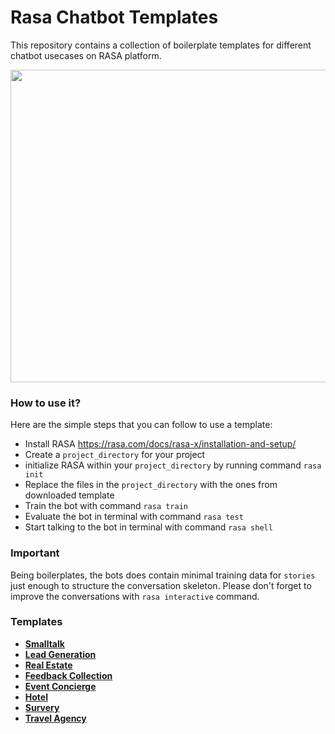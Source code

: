 # Rasa Chatbot Templates

This repository contains a collection of boilerplate templates for different chatbot usecases on RASA platform.

<p align="center"><img src="https://i.ibb.co/Vpd6x6V/Rasa-Chatbot-Templates.png" width="1000" height="500"></p>

### How to use it?
Here are the simple steps that you can follow to use a template:
* Install RASA https://rasa.com/docs/rasa-x/installation-and-setup/ 
* Create a `project_directory` for your project
* initialize RASA within your `project_directory` by running command `rasa init` 
* Replace the files in the `project_directory` with the ones from downloaded template
* Train the bot with command `rasa train`
* Evaluate the bot in terminal with command `rasa test`
* Start talking to the bot in terminal with command `rasa shell` 

### Important
Being boilerplates, the bots does contain minimal training data for `stories` just enough to structure the conversation skeleton. Please don't forget to improve the conversations with `rasa interactive` command.

### Templates
- **[Smalltalk](https://github.com/cedextech/Rasa-Chatbot-Templates/tree/master/01_smalltalk_bot)**
- **[Lead Generation](https://github.com/cedextech/Rasa-Chatbot-Templates/tree/master/02_lead_bot)**
- **[Real Estate](https://github.com/cedextech/Rasa-Chatbot-Templates/tree/master/03_real_estate_bot)**
- **[Feedback Collection](https://github.com/cedextech/Rasa-Chatbot-Templates/tree/master/04_feedback_bot)**
- **[Event Concierge](https://github.com/cedextech/Rasa-Chatbot-Templates/tree/master/05_event_bot)**
- **[Hotel](https://github.com/cedextech/Rasa-Chatbot-Templates/tree/master/06_hotel_bot)**
- **[Survery](https://github.com/cedextech/Rasa-Chatbot-Templates/tree/master/07_survey_bot)**
- **[Travel Agency](https://github.com/cedextech/Rasa-Chatbot-Templates/tree/master/08_travel_agency_bot)**
